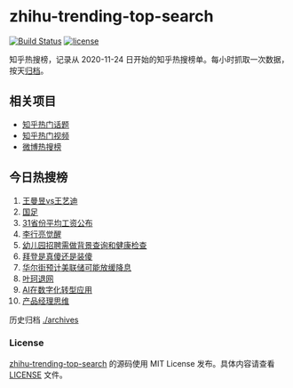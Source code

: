 # zhihu-trending-top-search

[![Build Status](https://github.com/justjavac/zhihu-trending-top-search/workflows/ci/badge.svg?branch=main)](https://github.com/justjavac/zhihu-trending-top-search/actions)
[![license](https://img.shields.io/github/license/justjavac/zhihu-trending-top-search)](https://github.com/justjavac/zhihu-trending-top-search/blob/main/LICENSE)

知乎热搜榜，记录从 2020-11-24 日开始的知乎热搜榜单。每小时抓取一次数据，按天[归档](./archives)。

## 相关项目

- [知乎热门话题](https://github.com/justjavac/zhihu-trending-hot-questions)
- [知乎热门视频](https://github.com/justjavac/zhihu-trending-hot-video)
- [微博热搜榜](https://github.com/justjavac/weibo-trending-hot-search)

## 今日热搜榜

<!-- BEGIN -->
<!-- 最后更新时间 Sun Nov 17 2024 04:09:49 GMT+0800 (China Standard Time) -->

1. [王曼昱vs王艺迪](https://www.zhihu.com/search?q=%E7%8E%8B%E6%9B%BC%E6%98%B1vs%E7%8E%8B%E8%89%BA%E8%BF%AA)
1. [国足](https://www.zhihu.com/search?q=%E5%9B%BD%E8%B6%B3)
1. [31省份平均工资公布](https://www.zhihu.com/search?q=31%E7%9C%81%E4%BB%BD%E5%B9%B3%E5%9D%87%E5%B7%A5%E8%B5%84%E5%85%AC%E5%B8%83)
1. [李行亮觉醒](https://www.zhihu.com/search?q=%E6%9D%8E%E8%A1%8C%E4%BA%AE%E8%A7%89%E9%86%92)
1. [幼儿园招聘需做背景查询和健康检查](https://www.zhihu.com/search?q=%E5%B9%BC%E5%84%BF%E5%9B%AD%E6%8B%9B%E8%81%98%E9%9C%80%E5%81%9A%E8%83%8C%E6%99%AF%E6%9F%A5%E8%AF%A2%E5%92%8C%E5%81%A5%E5%BA%B7%E6%A3%80%E6%9F%A5)
1. [拜登是真傻还是装傻](https://www.zhihu.com/search?q=%E6%8B%9C%E7%99%BB%E6%98%AF%E7%9C%9F%E5%82%BB%E8%BF%98%E6%98%AF%E8%A3%85%E5%82%BB)
1. [华尔街预计美联储可能放缓降息](https://www.zhihu.com/search?q=%E5%8D%8E%E5%B0%94%E8%A1%97%E9%A2%84%E8%AE%A1%E7%BE%8E%E8%81%94%E5%82%A8%E5%8F%AF%E8%83%BD%E6%94%BE%E7%BC%93%E9%99%8D%E6%81%AF)
1. [叶珂退网](https://www.zhihu.com/search?q=%E5%8F%B6%E7%8F%82%E9%80%80%E7%BD%91)
1. [AI在数字化转型应用](https://www.zhihu.com/search?q=AI%E5%9C%A8%E6%95%B0%E5%AD%97%E5%8C%96%E8%BD%AC%E5%9E%8B%E5%BA%94%E7%94%A8)
1. [产品经理思维](https://www.zhihu.com/search?q=%E4%BA%A7%E5%93%81%E7%BB%8F%E7%90%86%E6%80%9D%E7%BB%B4)

<!-- END -->

历史归档 [./archives](./archives)

### License

[zhihu-trending-top-search](https://github.com/justjavac/zhihu-trending-top-search) 的源码使用 MIT License
发布。具体内容请查看 [LICENSE](./LICENSE) 文件。
